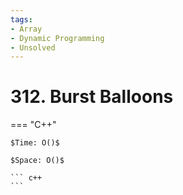 ```yaml
---
tags:
- Array
- Dynamic Programming
- Unsolved
---
```



# 312. Burst Balloons

=== "C++"

    $Time: O()$

    $Space: O()$

    ``` c++
    ```